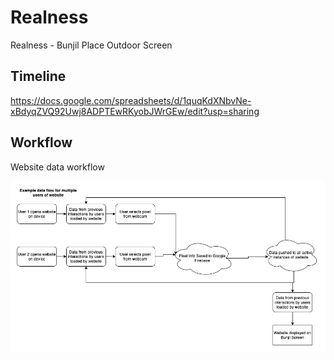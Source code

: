 # Realness
 Realness - Bunjil Place Outdoor Screen
 
 ## Timeline
 
https://docs.google.com/spreadsheets/d/1quqKdXNbvNe-xBdyqZVQ92Uwj8ADPTEwRKyobJWrGEw/edit?usp=sharing
 
 

## Workflow

Website data workflow

![picture](docs/workflow.jpg)
